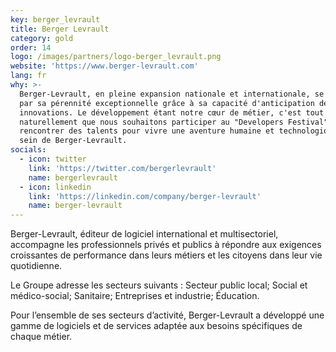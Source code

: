 ```yaml
---
key: berger_levrault
title: Berger Levrault
category: gold
order: 14
logo: /images/partners/logo-berger_levrault.png
website: 'https://www.berger-levrault.com'
lang: fr
why: >-
  Berger-Levrault, en pleine expansion nationale et internationale, se distingue
  par sa pérennité exceptionnelle grâce à sa capacité d'anticipation des
  innovations. Le développement étant notre cœur de métier, c'est tout
  naturellement que nous souhaitons participer au "Developers Festival" et
  rencontrer des talents pour vivre une aventure humaine et technologique au
  sein de Berger-Levrault.
socials:
  - icon: twitter
    link: 'https://twitter.com/bergerlevrault'
    name: bergerlevrault
  - icon: linkedin
    link: 'https://linkedin.com/company/berger-levrault'
    name: berger-levrault
---
```

Berger-Levrault, éditeur de logiciel international et multisectoriel, accompagne les professionnels privés et publics à répondre aux exigences croissantes de performance dans leurs métiers et les citoyens dans leur vie quotidienne.

Le Groupe adresse les secteurs suivants : Secteur public local; Social et médico-social; Sanitaire; Entreprises et industrie; Éducation.

Pour l’ensemble de ses secteurs d’activité, Berger-Levrault a développé une gamme de logiciels et de services adaptée aux besoins spécifiques de chaque métier. 

